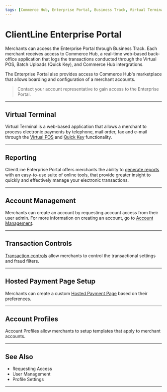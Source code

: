 ```yaml
---
tags: [Commerce Hub, Enterprise Portal, Business Track, Virtual Terminal, Reporting, Settings]
---
```


# ClientLine Enterprise Portal

Merchants can access the Enterprise Portal through Business Track. Each merchant receives access to Commerce Hub, a real-time web-based back-office application that logs the transactions conducted through the Virtual POS, Batch Uploads (Quick Key), and Commerce Hub intergrations. 

The Enterprise Portal also provides access to Commerce Hub's marketplace that allows boarding and configuration of a merchant accounts. 

<!-- info -->
> Contact your account representative to gain access to the Enterprise Portal. 
---

## Virtual Terminal

Virtual Terminal is a web-based application that allows a merchant to process electronic payments by telephone, mail order, fax and e-mail through the [Virtual POS](?path=docs/Resources/Guides/Enterprise-Portal/Virtual-Terminal.md) and [Quick Key](?path=docs/Resources/Guides/Enterprise-Portal/Quick-Key.md) functionality.

---

## Reporting

ClientLine Enterprise Portal offers merchants the ability to [generate reports](?path=docs/Resources/Guides/Enterprise-Portal/Reporting.md) with an easy-to-use suite of online tools, that provide greater insight to quickly and effectively manage your electronic transactions.

---

## Account Management

Merchants can create an account by requesting account access from their user admin. For more information on creating an account, go to [Account Management](?path=docs/Resources/Guides/Enterprise-Portal/Account-Management.md).

---

## Transaction Controls

[Transaction controls](?path=docs/Resources/Guides/Fraud/Fraud-Settings-Filters.md)  allow merchants to control the transactional settings and fraud filters.

---

## Hosted Payment Page Setup

Merchants can create a custom [Hosted Payment Page](?pagedocs/Online-Mobile-Digital/Hosted-Payment-Page/Hosted-Payment-Page.md) based on their preferences.

---
## Account Profiles 

Account Profiles allow merchants to setup templates that apply to merchant accounts.


---

## See Also

- Requesting Access
- User Management
- Profile Settings

---

